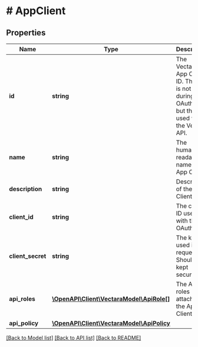 # # AppClient

## Properties

Name | Type | Description | Notes
------------ | ------------- | ------------- | -------------
**id** | **string** | The Vectara App Client ID. This ID is not used during an OAuth flow but the ID used within the Vectara API. | [optional]
**name** | **string** | The human-readable name of the App Client. | [optional]
**description** | **string** | Description of the App Client. | [optional]
**client_id** | **string** | The client ID used with the OAuth flow. | [optional]
**client_secret** | **string** | The key used in API requests. Should be kept secure. | [optional]
**api_roles** | [**\OpenAPI\Client\VectaraModel\ApiRole[]**](ApiRole.md) | The API roles attached to the App Client. | [optional]
**api_policy** | [**\OpenAPI\Client\VectaraModel\ApiPolicy**](ApiPolicy.md) |  | [optional]

[[Back to Model list]](../../README.md#models) [[Back to API list]](../../README.md#endpoints) [[Back to README]](../../README.md)
